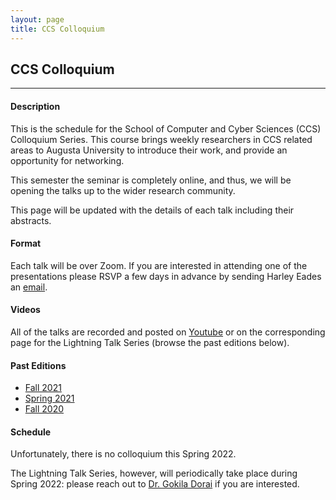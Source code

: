 ```yaml
---
layout: page
title: CCS Colloquium
---
```


CCS Colloquium
--------------
-------------------

#### Description

This is the schedule for the School of Computer and Cyber Sciences
(CCS) Colloquium Series.  This course brings weekly researchers in CCS
related areas to Augusta University to introduce their work, and
provide an opportunity for networking.

This semester the seminar is completely online, and thus, we will be
opening the talks up to the wider research community.

This page will be updated with the details of each talk including
their abstracts.

#### Format

Each talk will be over Zoom.  If you are interested in attending one
of the presentations please RSVP a few days in advance by sending
Harley Eades an <a href="mailto:harley.eades@gmail.com">email</a>.

#### Videos

All of the talks are recorded and posted on [Youtube](https://www.youtube.com/channel/UCk3G8P4NMeIdj1roMoCEi0Q/videos) or on the corresponding page for the Lightning Talk Series (browse the past editions below).

#### Past Editions

- [Fall 2021](/past-colloquium/colloquium-Fall-2021.html) 
- [Spring 2021](/past-colloquium/colloquium-Spring-2021.html) 
- [Fall 2020](/past-colloquium/colloquium-Fall-2020.html) 

#### Schedule

Unfortunately, there is no colloquium this Spring 2022.

The Lightning Talk Series, however, will periodically take place during Spring 2022: please reach out to [Dr. Gokila Dorai](https://web2.augusta.edu/faculty/directory/view.php?id=GDORAI) if you are interested.

<!--
- 21/01/2022 : TBA
  - Time: 1pm-2pm EDT (5pm-6pm UTC)
<br><br>
- 28/01/2022 : TBA
  - Time: 1pm-2pm EDT (5pm-6pm UTC)
<br><br>
- 04/02/2022 : TBA
  - Time: 1pm-2pm EDT (5pm-6pm UTC)
<br><br>
- 11/02/2022 : TBA 
  - Time: 1pm-2pm EDT (5pm-6pm UTC)
<br><br>
- 18/02/2022 : TBA
  - Time: 1pm-2pm EDT (5pm-6pm UTC)
<br><br>
- 25/02/2022 : TBA
  - Time: 1pm-2pm EDT (5pm-6pm UTC)
<br><br>
- 04/03/2022 : TBA
  - Time: 1pm-2pm EDT (5pm-6pm UTC)️
<br><br> 
-->
<!--
- 18/03/2022 : TBA by [Adrian Francalanza](https://staff.um.edu.mt/afra1/)
  - Time: 1pm-2pm EDT (5pm-6pm UTC)
<br><br>
- 01/04/2022 : TBA  by [Armaël Guéneau](http://gallium.inria.fr/~agueneau/)
  - Time: 1pm-2pm EDT (5pm-6pm UTC)
-->
<!--
- 25/03/2022 : TBA
  - Time: 1pm-2pm EDT (5pm-6pm UTC)
<br><br>
-->
<!--
  <br><br>
- 15/04/2022 : TBA
  - Time: 1pm-2pm EDT (5pm-6pm UTC)
-->
